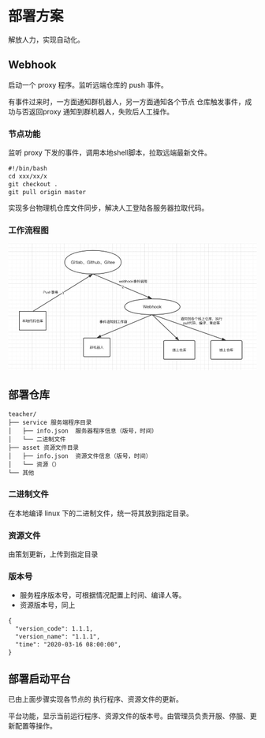 # 部署方案

解放人力，实现自动化。

## Webhook

启动一个 proxy 程序。监听远端仓库的 push 事件。

有事件过来时，一方面通知群机器人，另一方面通知各个节点 仓库触发事件，成功与否返回proxy 通知到群机器人，失败后人工操作。

### 节点功能

监听 proxy 下发的事件，调用本地shell脚本，拉取远端最新文件。

```
#!/bin/bash
cd xxx/xx/x
git checkout .
git pull origin master

```

实现多台物理机仓库文件同步，解决人工登陆各服务器拉取代码。

### 工作流程图

![project](../res/deploy/project.png)

## 部署仓库

```
teacher/
├── service 服务端程序目录
│   ├── info.json  服务器程序信息（版号，时间）
│   └── 二进制文件
├── asset 资源文件目录
│   ├── info.json  资源文件信息（版号，时间）
│   └── 资源（）
└── 其他
```

### 二进制文件

在本地编译 linux 下的二进制文件，统一将其放到指定目录。

### 资源文件

由策划更新，上传到指定目录

### 版本号

- 服务程序版本号，可根据情况配置上时间、编译人等。
- 资源版本号，同上

```
{
  "version_code": 1.1.1,
  "version_name": "1.1.1",
  "time": "2020-03-16 08:00:00",
}
```

## 部署启动平台

已由上面步骤实现各节点的 执行程序、资源文件的更新。

平台功能，显示当前运行程序、资源文件的版本号。由管理员负责开服、停服、更新配置等操作。


